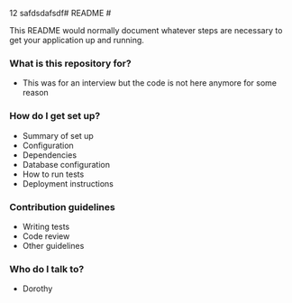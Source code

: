 12
safdsdafsdf# README #

This README would normally document whatever steps are necessary to get your application up and running.

### What is this repository for? ###

* This was for an interview but the code is not here anymore for some reason

### How do I get set up? ###

* Summary of set up
* Configuration
* Dependencies
* Database configuration
* How to run tests
* Deployment instructions

### Contribution guidelines ###

* Writing tests
* Code review
* Other guidelines

### Who do I talk to? ###

* Dorothy